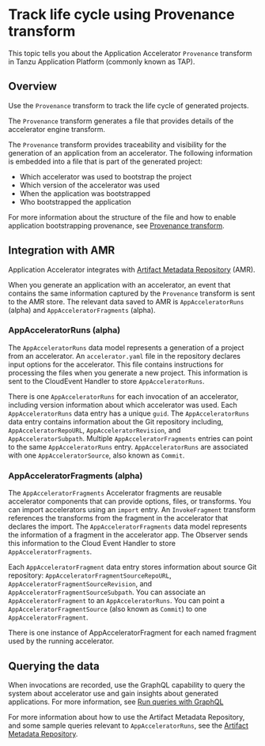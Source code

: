 # Track life cycle using Provenance transform

This topic tells you about the Application Accelerator `Provenance` transform in Tanzu Application
Platform (commonly known as TAP).

## <a id="overview"></a> Overview

Use the `Provenance` transform to track the life cycle of generated projects.

The `Provenance` transform generates a file that
provides details of the accelerator engine transform.

The `Provenance` transform provides traceability and visibility for the generation of an application
from an accelerator. The following information is embedded into a file that is part of the generated
project:

- Which accelerator was used to bootstrap the project
- Which version of the accelerator was used
- When the application was bootstrapped
- Who bootstrapped the application

For more information about the structure of the file and how to enable application bootstrapping
provenance, see [Provenance transform](creating-accelerators/transforms/provenance.hbs.md).

## <a id="amr"></a> Integration with AMR

Application Accelerator integrates with [Artifact Metadata Repository](../scst-store/overview.hbs.md) (AMR).

When you generate an application with an accelerator, an event that contains the same information
captured by the `Provenance` transform is sent to the AMR store. The relevant data saved to AMR is
`AppAcceleratorRuns` (alpha) and `AppAcceleratorFragments` (alpha).

### <a id='appacceleratorruns'></a> AppAcceleratorRuns (alpha)

The `AppAcceleratorRuns` data model represents a generation of a project from an accelerator.
An `accelerator.yaml` file in the repository declares input
options for the accelerator. This file contains instructions for processing the
files when you generate a new project. This information is sent to the
CloudEvent Handler to store `AppAcceleratorRuns`.

There is one `AppAcceleratorRuns` for each invocation of an accelerator, including version
information about which accelerator was used.
Each `AppAcceleratorRuns` data entry has a unique `guid`.
The `AppAcceleratorRuns` data entry contains information about the Git repository including, `AppAcceleratorRepoURL`, `AppAcceleratorRevision`, and `AppAcceleratorSubpath`.
Multiple `AppAcceleratorFragments` entries can point to the same `AppAcceleratorRuns` entry. `AppAcceleratorRuns` are associated with one `AppAcceleratorSource`, also known as `Commit`.

### <a id='appacceleratorfragments'></a> AppAcceleratorFragments (alpha)

The `AppAcceleratorFragments` Accelerator fragments are reusable accelerator
components that can provide options, files, or transforms. You can import
accelerators using an `import` entry. An `InvokeFragment` transform references
the transforms from the fragment in the accelerator that declares the import.
The `AppAcceleratorFragments` data model represents the information of a fragment
in the accelerator app. The Observer sends this information to the Cloud Event
Handler to store `AppAcceleratorFragments`.

Each `AppAcceleratorFragment` data entry stores information about source Git repository:
`AppAcceleratorFragmentSourceRepoURL`, `AppAcceleratorFragmentSourceRevision`, and
`AppAcceleratorFragmentSourceSubpath`. You can associate an `AppAcceleratorFragment` to
an `AppAcceleratorRuns`. You can point a `AppAcceleratorFragmentSource`
(also known as `Commit`) to one `AppAcceleratorFragment`.

There is one instance of AppAcceleratorFragment for each named fragment used by the running
accelerator.

## <a id='querying_data'></a> Querying the data

When invocations are recorded, use the
GraphQL capability to query the system about
accelerator use and gain insights about generated applications. For more information,
see [Run queries with GraphQL](../scst-store/amr/graphql-query.hbs.md)

For more information about how to use the Artifact Metadata Repository,
and some sample queries relevant to `AppAcceleratorRuns`, see
the [Artifact Metadata Repository](../scst-store/overview.hbs.md#amr).
